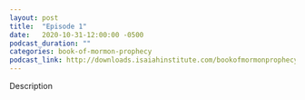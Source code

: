 ```yaml
---
layout: post
title:  "Episode 1"
date:   2020-10-31-12:00:00 -0500
podcast_duration: ""
categories: book-of-mormon-prophecy
podcast_link: http://downloads.isaiahinstitute.com/bookofmormonprophecypodcast/Episode_01_v1.mp3
---
```

Description
